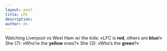 ```yaml
---
layout: post
title: LFC
description:
author: ds
---
```


Watching Liverpool vs West Ham w/ the kids: »LFC is __red__, others are __blue__!«
She (7): »Who’re the __yellow__ ones?«
She (3): »Who’s the __green__?«
